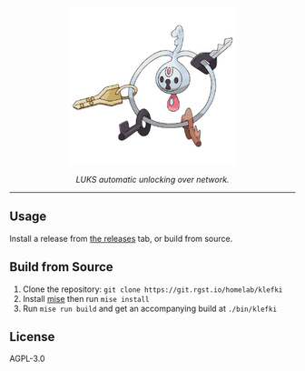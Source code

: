 <div align="center">
    <img src=".github/images/klefki.png" alt="Klefki" width="300" />

  <p><em>LUKS automatic unlocking over network.</em></p>

  <hr />
</div>

## Usage

Install a release from [the releases](/releaases) tab, or build from
source.

## Build from Source

1. Clone the repository: `git clone https://git.rgst.io/homelab/klefki`
2. Install [mise](https://mise.jdx.dev) then run `mise install`
3. Run `mise run build` and get an accompanying build at `./bin/klefki`

## License

AGPL-3.0
